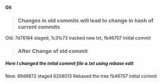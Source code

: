 **Git**
><H3>Changes in old commits will lead to change in hash of current commits</H3>
<p>
  Old: 7d76184 staged,
    1c31c73 tracked new txt,
    fb46707 initial commit
</p>

><h3>After Change of old commit</h3>
<h5>Here I changed the inital commit file a.txt using rebase edit</h5>
<P>
  New: 89d9872 staged
    6208013 Rebased the tree
    fb46707 initial commit
</P>
